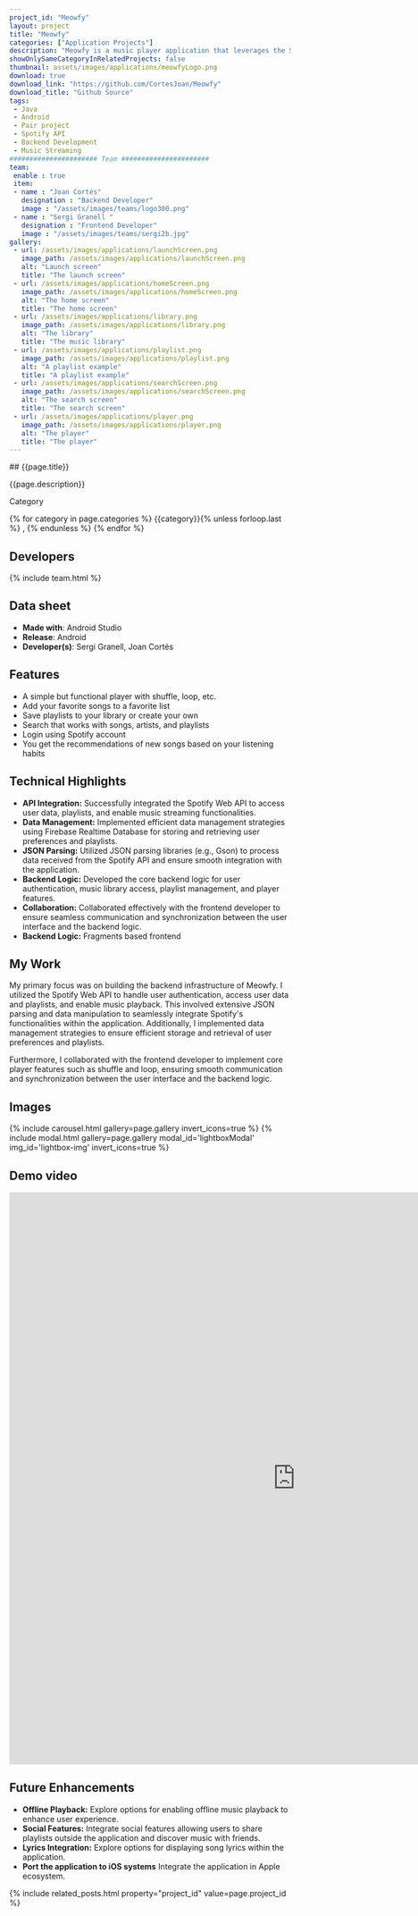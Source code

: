 ```yaml
---
project_id: "Meowfy"
layout: project
title: "Meowfy"
categories: ["Application Projects"]
description: "Meowfy is a music player application that leverages the Spotify API to provide users with a seamless music streaming experience. "
showOnlySameCategoryInRelatedProjects: false
thumbnail: assets/images/applications/meowfyLogo.png
download: true
download_link: "https://github.com/CortesJoan/Meowfy"
download_title: "Github Source"
tags:  
 - Java  
 - Android  
 - Pair project 
 - Spotify API 
 - Backend Development
 - Music Streaming
###################### Team ######################
team:  
 enable : true  
 item:  
 - name : "Joan Cortés"    
   designation : "Backend Developer"    
   image : "/assets/images/teams/logo300.png"      
 - name : "Sergi Granell "    
   designation : "Frontend Developer"    
   image : "/assets/images/teams/sergi2b.jpg"
gallery:  
 - url: /assets/images/applications/launchScreen.png    
   image_path: /assets/images/applications/launchScreen.png    
   alt: "Launch screen"    
   title: "The launch screen"  
 - url: /assets/images/applications/homeScreen.png    
   image_path: /assets/images/applications/homeScreen.png    
   alt: "The home screen"    
   title: "The home screen"  
 - url: /assets/images/applications/library.png    
   image_path: /assets/images/applications/library.png    
   alt: "The library"    
   title: "The music library"  
 - url: /assets/images/applications/playlist.png    
   image_path: /assets/images/applications/playlist.png    
   alt: "A playlist example"    
   title: "A playlist example"  
 - url: /assets/images/applications/searchScreen.png    
   image_path: /assets/images/applications/searchScreen.png    
   alt: "The search screen"    
   title: "The search screen"  
 - url: /assets/images/applications/player.png    
   image_path: /assets/images/applications/player.png    
   alt: "The player"    
   title: "The player"          
---
```


<div class="col-lg-8 text-center" markdown=1>
## {{page.title}}

{{page.description}}
</div>  

<div class="col-lg-12 text-center">
<p class="text-color font-weight-bold mb-2">Category</p>
<p>{% for category in page.categories %} {{category}}{% unless forloop.last %} , {% endunless %} {% endfor %}</p>  
</div>  

<div class="col-lg-12 text-center" markdown=1>

## Developers

{% include team.html %}
</div>

<div class="col-lg-12 text-center" markdown=1>

##  Data sheet

* **Made with**: Android Studio
* **Release**: Android
* **Developer(s)**: Sergi Granell, Joan Cortés

</div>

## Features

<div class="col-lg-12 text-center" markdown=1>

* A simple but functional player with shuffle, loop, etc.
* Add your favorite songs to a favorite list
* Save playlists to your library or create your own
* Search that works with songs, artists, and playlists
* Login using Spotify account
* You get the recommendations of new songs based on your listening habits

</div>

## Technical Highlights

<div class="col-lg-12 text-center" markdown=1>

* **API Integration:** Successfully integrated the Spotify Web API to access user data, playlists, and enable music streaming functionalities.
* **Data Management:** Implemented efficient data management strategies using Firebase Realtime Database for storing and retrieving user preferences and playlists.
* **JSON Parsing:** Utilized JSON parsing libraries (e.g., Gson) to process data received from the Spotify API and ensure smooth integration with the application.
* **Backend Logic:** Developed the core backend logic for user authentication, music library access, playlist management, and player features.
* **Collaboration:** Collaborated effectively with the frontend developer to ensure seamless communication and synchronization between the user interface and the backend logic.
* **Backend Logic:** Fragments based frontend

</div>

<div class="col-lg-12 text-center" markdown=1>

## My Work

My primary focus was on building the backend infrastructure of Meowfy. I utilized the Spotify Web API to handle user authentication, access user data and playlists, and enable music playback. This involved extensive JSON parsing and data manipulation to seamlessly integrate Spotify's functionalities within the application. Additionally, I implemented data management strategies to ensure efficient storage and retrieval of user preferences and playlists.

Furthermore, I collaborated with the frontend developer to implement core player features such as shuffle and loop, ensuring smooth communication and synchronization between the user interface and the backend logic.

</div>

## Images

<div class="col-lg-12 text-center" markdown=1>

{% include carousel.html gallery=page.gallery invert_icons=true %}
{% include modal.html  gallery=page.gallery modal_id='lightboxModal' img_id='lightbox-img' invert_icons=true %}

</div>

## Demo video

<div class="col-lg-12 text-center" markdown=1>
<iframe width="1024" height="1024" src="https://drive.google.com/file/d/1CcLzuNwkFhcgXEirxSiKj_etGGEm17rS/preview?usp=sharing" frameborder="0" allowfullscreen></iframe>

</div>

## Future Enhancements

<div class="col-lg-12 text-center" markdown=1>

* **Offline Playback:** Explore options for enabling offline music playback to enhance user experience.
* **Social Features:** Integrate social features allowing users to share playlists  outside the application and discover music with friends.
* **Lyrics Integration:**  Explore options for displaying song lyrics within the application.
* **Port the application to iOS systems**  Integrate the application in Apple ecosystem.

</div>

{% include related_posts.html property="project_id" value=page.project_id %}
